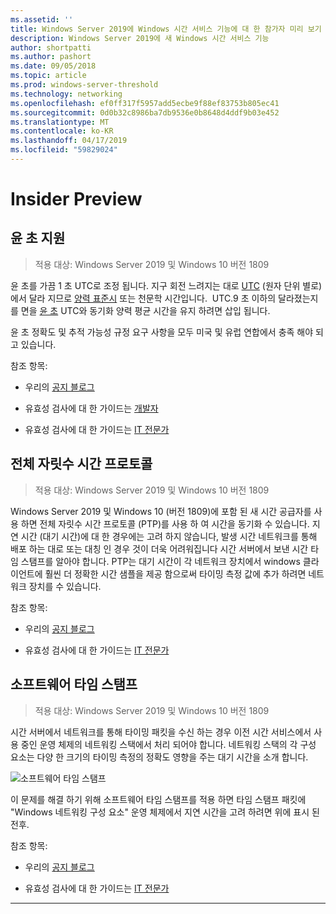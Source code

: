```yaml
---
ms.assetid: ''
title: Windows Server 2019에 Windows 시간 서비스 기능에 대 한 참가자 미리 보기
description: Windows Server 2019에 새 Windows 시간 서비스 기능
author: shortpatti
ms.author: pashort
ms.date: 09/05/2018
ms.topic: article
ms.prod: windows-server-threshold
ms.technology: networking
ms.openlocfilehash: ef0ff317f5957add5ecbe9f88ef83753b805ec41
ms.sourcegitcommit: 0d0b32c8986ba7db9536e0b8648d4ddf9b03e452
ms.translationtype: MT
ms.contentlocale: ko-KR
ms.lasthandoff: 04/17/2019
ms.locfileid: "59829024"
---
```

# <a name="insider-preview"></a>Insider Preview 


## <a name="leap-second-support"></a>윤 초 지원


>적용 대상: Windows Server 2019 및 Windows 10 버전 1809

윤 초를 가끔 1 초 UTC로 조정 됩니다. 지구 회전 느려지는 대로 [UTC](https://en.wikipedia.org/wiki/Coordinated_Universal_Time) (원자 단위 별로)에서 달라 지므로 [양력 표준시](https://en.wikipedia.org/wiki/Solar_time#Mean_solar_time) 또는 천문학 시간입니다.  UTC.9 초 이하의 달라졌는지를 면을 [윤 초](https://en.wikipedia.org/wiki/Leap_second) UTC와 동기화 양력 평균 시간을 유지 하려면 삽입 됩니다.

윤 초 정확도 및 추적 가능성 규정 요구 사항을 모두 미국 및 유럽 연합에서 충족 해야 되 고 있습니다.

참조 항목:

-  우리의 [공지 블로그](https://blogs.technet.microsoft.com/networking/2018/07/18/top10-ws2019-hatime/)

-  유효성 검사에 대 한 가이드는 [개발자](https://aka.ms/Dev-LeapSecond)

-  유효성 검사에 대 한 가이드는 [IT 전문가](https://aka.ms/ITPro-LeapSecond)


## <a name="precision-time-protocol"></a>전체 자릿수 시간 프로토콜

>적용 대상: Windows Server 2019 및 Windows 10 버전 1809

Windows Server 2019 및 Windows 10 (버전 1809)에 포함 된 새 시간 공급자를 사용 하면 전체 자릿수 시간 프로토콜 (PTP)를 사용 하 여 시간을 동기화 수 있습니다. 지연 시간 (대기 시간)에 대 한 경우에는 고려 하지 않습니다, 발생 시간 네트워크를 통해 배포 하는 대로 또는 대칭 인 경우 것이 더욱 어려워집니다 시간 서버에서 보낸 시간 타임 스탬프를 알아야 합니다. PTP는 대기 시간이 각 네트워크 장치에서 windows 클라이언트에 훨씬 더 정확한 시간 샘플을 제공 함으로써 타이밍 측정 값에 추가 하려면 네트워크 장치를 수 있습니다.

참조 항목:

-  우리의 [공지 블로그](https://blogs.technet.microsoft.com/networking/2018/07/18/top10-ws2019-hatime/)

-  유효성 검사에 대 한 가이드는 [IT 전문가](https://aka.ms/PTPValidation)


## <a name="software-timestamping"></a>소프트웨어 타임 스탬프

>적용 대상: Windows Server 2019 및 Windows 10 버전 1809

시간 서버에서 네트워크를 통해 타이밍 패킷을 수신 하는 경우 이전 시간 서비스에서 사용 중인 운영 체제의 네트워킹 스택에서 처리 되어야 합니다. 네트워킹 스택의 각 구성 요소는 다양 한 크기의 타이밍 측정의 정확도 영향을 주는 대기 시간을 소개 합니다.

![소프트웨어 타임 스탬프](../media/Windows-Time-Service/software-timestamping.png)

이 문제를 해결 하기 위해 소프트웨어 타임 스탬프를 적용 하면 타임 스탬프 패킷에 "Windows 네트워킹 구성 요소" 운영 체제에서 지연 시간을 고려 하려면 위에 표시 된 전후.

참조 항목:

-  우리의 [공지 블로그](https://blogs.technet.microsoft.com/networking/2018/07/18/top10-ws2019-hatime/)

-  유효성 검사에 대 한 가이드는 [IT 전문가](https://github.com/Microsoft/SDN/blob/master/FeatureGuide/Validation%20Guide%20-%20RS5%20-%20Software%20Timestamping.docx)



---